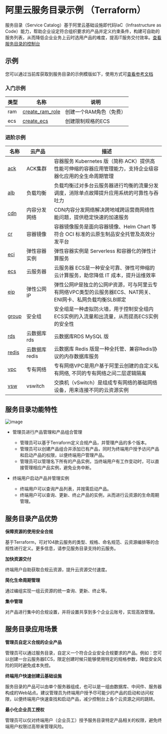 # 阿里云服务目录示例 （Terraform）

服务目录（Service Catalog）基于阿里云基础设施即代码IaC（Infrastructure as Code）能力，帮助企业设定符合组织要求的产品并定义约束条件，构建可自助的服务列表，从而降低企业业务上云时选用产品的难度，提高IT服务交付效率。[查看服务目录的控制台](https://servicecatalog.console.aliyun.com/welcome)

## 示例

您可以通过当前库获取到服务目录的示例模版如下，使用方式可[查看参考文档](https://help.aliyun.com/document_detail/403733.html)

### 入门示例

|  类型   | 名称  | 说明  |
|  ----  | ----  |----  |
| ram  | [create_ram_role](https://github.com/aliyun/alibabacloud-service-catalog-demo/tree/master/demo/create_ram_role) | 创建一个RAM角色（免费） |
| ecs  | [create_ecs](https://github.com/aliyun/alibabacloud-service-catalog-demo/tree/master/demo/create_ecs) | 创建限制规格的ECS |

### 进阶示例

| 名称  | 云产品  | 描述  |
| ----  |----  |----  |
| [ack](https://github.com/aliyun/alibabacloud-service-catalog-demo/tree/master/enterprise/ack) | ACK集群 | 容器服务 Kubernetes 版（简称 ACK）提供高性能可伸缩的容器应用管理能力，支持企业级容器化应用的全生命周期管理 |
| [alb](https://github.com/aliyun/alibabacloud-service-catalog-demo/tree/master/enterprise/alb) | 负载均衡 | 负载均衡过对多台云服务器进行均衡的流量分发调度，消除单点故障提升应用系统的可靠性与吞吐力 |
| [cdn](https://github.com/aliyun/alibabacloud-service-catalog-demo/tree/master/enterprise/cdn) | 内容分发网络 | CDN内容分发网络解决跨地域跨运营商网络性能问题，提供稳定快速的加速服务 |
| [cr](https://github.com/aliyun/alibabacloud-service-catalog-demo/tree/master/enterprise/cr) | 容器镜像 | 容器镜像服务是面向容器镜像、Helm Chart 等符合 OCI 标准的云原生制品安全托管及高效分发平台 |
| [eci](https://github.com/aliyun/alibabacloud-service-catalog-demo/tree/master/enterprise/eci) | 弹性容器实例 | 弹性容器实例是 Serverless 和容器化的弹性计算服务 |
| [ecs](https://github.com/aliyun/alibabacloud-service-catalog-demo/tree/master/enterprise/ecs) | 云服务器  | 云服务器 ECS是一种安全可靠、弹性可伸缩的云计算服务，助您降低 IT 成本，提升运维效率  |
| [eip](https://github.com/aliyun/alibabacloud-service-catalog-demo/tree/master/enterprise/eip) | 弹性公网IP | 弹性公网IP是独立的公网IP资源，可与阿里云专有网络VPC类型的云服务器ECS、NAT网关、ENI网卡、私网负载均衡SLB绑定 |
| [group](https://github.com/aliyun/alibabacloud-service-catalog-demo/tree/master/enterprise/group) | 安全组 | 安全组是一种虚拟防火墙，用于控制安全组内ECS实例的入流量和出流量，从而提高ECS实例的安全性 |
| [rds](https://github.com/aliyun/alibabacloud-service-catalog-demo/tree/master/enterprise/rds) | 云数据库 rds | 云数据库RDS MySQL 版 |
| [redis](https://github.com/aliyun/alibabacloud-service-catalog-demo/tree/master/enterprise/redis) | 云数据库 redis | 云数据库 Redis 版是一种全托管、兼容Redis协议的内存数据库服务 |
| [vpc](https://github.com/aliyun/alibabacloud-service-catalog-demo/tree/master/enterprise/vpc) | 专有网络 | 专有网络VPC是用户基于阿里云创建的自定义私有网络, 不同的专有网络之间二层逻辑隔离 |
| [vsw](https://github.com/aliyun/alibabacloud-service-catalog-demo/tree/master/enterprise/vsw) | vswitch | 交换机（vSwitch）是组成专有网络的基础网络设备，用来连接不同的云资源实例 |






## 服务目录功能特性


![image](https://user-images.githubusercontent.com/100276871/156296303-586bd303-2f64-4028-8a9a-e4650e2a4644.png)

- 管理员进行产品管理和产品组合管理
  - 管理员可以基于Terraform定义合规产品，并管理产品的多个版本。
  - 管理员可以创建产品组合并添加已有产品，同时为终端用户授予访问产品和启动产品的权限，以便终端用户管理产品。
  - 管理员可以管理名下所有的产品实例，当终端用户有工作变动时，可以直接管理相应产品实例，避免业务中断。

- 终端用户启动产品并管理实例
  - 终端用户可以查询产品列表，并按需启动产品。
  - 终端用户可以查询、更新、终止产品的实例，从而进行云资源的生命周期管理。


## 服务目录产品优势

**保障资源的使用安全合规**

基于Terraform，可对104款云服务的类型、规格、命名规范、云资源编排等的合规性进行定义。更多信息，请参见服务目录支持的云服务。

**加快资源交付**

终端用户自助获取合规云资源，提升云资源交付速度。

**简化生命周期管理**

通过编组实现一组云资源的统一查询、更新、终止等。

**集中管理**

对产品进行集中的合规设置，并将设置共享到多个企业云账号，实现高效管理。


## 服务目录应用场景

**管理员自定义合规的企业产品**

管理员可以通过服务目录，自定义一个符合企业安全合规要求的产品。例如：您可以创建一台云服务器ECS，限定创建时候只能够使用特定的规格参数，降低安全风险的同时避免成本失控。

**终端用户快速创建云基础设施**

服务目录的产品可以由单个服务器组成，也可以是一组由数据库、中间件、服务器构成的Web站点。建议管理员为终端用户授予尽可能少的产品的启动和访问权限，以便终端用户快速查找和启动产品，减少控制台上各个云资源之间的跳转。

**最小化企业员工授权**

管理员可以仅对终端用户（企业员工）授予服务目录特定产品相关的权限，避免终端用户权限过高带来管理风险。
